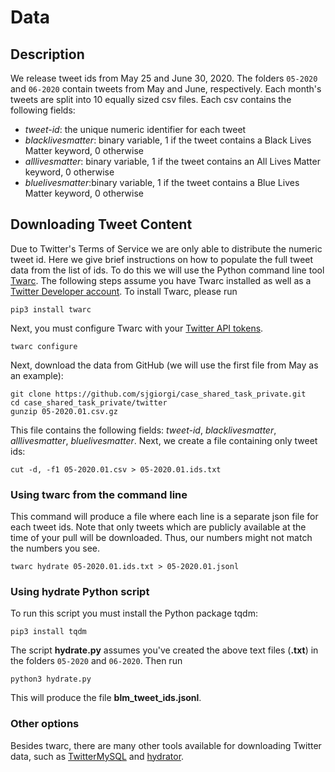 # Data

## Description

We release tweet ids from May 25 and June 30, 2020. The folders `05-2020` and `06-2020` contain tweets from May and June, respectively. Each month's tweets are split into 10 equally sized csv files. Each csv contains the following fields:

* *tweet-id*: the unique numeric identifier for each tweet
* *blacklivesmatter*: binary variable, 1 if the tweet contains a Black Lives Matter keyword, 0 otherwise
* *alllivesmatter*: binary variable, 1 if the tweet contains an All Lives Matter keyword, 0 otherwise
* *bluelivesmatter*:binary variable, 1 if the tweet contains a Blue Lives Matter keyword, 0 otherwise

## Downloading Tweet Content

Due to Twitter's Terms of Service we are only able to distribute the numeric tweet id. Here we give brief instructions on how to populate the full tweet data from the list of ids. To do this we will use the Python command line tool [Twarc](https://github.com/DocNow/twarc). The following steps assume you have Twarc installed as well as a [Twitter Developer account](https://developer.twitter.com/en/apply-for-access). To install Twarc, please run

```
pip3 install twarc
```

Next, you must configure Twarc with your [Twitter API tokens](https://developer.twitter.com/en/apply-for-access). 

```
twarc configure
```

Next, download the data from GitHub (we will use the first file from May as an example):

```
git clone https://github.com/sjgiorgi/case_shared_task_private.git
cd case_shared_task_private/twitter
gunzip 05-2020.01.csv.gz
```

This file contains the following fields: *tweet-id*, *blacklivesmatter*, *alllivesmatter*, *bluelivesmatter*. Next, we create a file containing only tweet ids:

```
cut -d, -f1 05-2020.01.csv > 05-2020.01.ids.txt
``` 

### Using twarc from the command line

This command will produce a file where each line is a separate json file for each tweet ids. Note that only tweets which are publicly available at the time of your pull will be downloaded. Thus, our numbers might not match the numbers you see. 

```
twarc hydrate 05-2020.01.ids.txt > 05-2020.01.jsonl
```

### Using hydrate Python script

To run this script you must install the Python package tqdm:

```
pip3 install tqdm
```

The script **hydrate.py** assumes you've created the above text files (**.txt**) in the folders `05-2020` and `06-2020`. Then run

```
python3 hydrate.py
```

This will produce the file **blm_tweet_ids.jsonl**.



### Other options 

Besides twarc, there are many other tools available for downloading Twitter data, such as [TwitterMySQL](https://github.com/dlatk/TwitterMySQL) and [hydrator](https://github.com/DocNow/hydrator).
